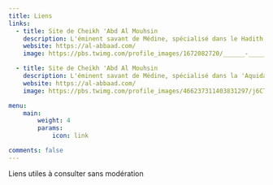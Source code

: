 ```yaml
---
title: Liens
links:
  - title: Site de Cheikh 'Abd Al Mouhsin
    description: L'éminent savant de Médine, spécialisé dans le Hadith, qu'Allah le préserve.
    website: https://al-abbaad.com/
    image: https://pbs.twimg.com/profile_images/1672082720/______-_______400x400.jpg

  - title: Site de Cheikh 'Abd Al Mouhsin
    description: L'éminent savant de Médine, spécialisé dans la 'Aquidah, qu'Allah le préserve.
    website: https://al-abbaad.com/
    image: https://pbs.twimg.com/profile_images/466237311403831297/j6CTz-ar_400x400.png

menu:
    main: 
        weight: 4
        params:
            icon: link

comments: false
---
```


Liens utiles à consulter sans modération